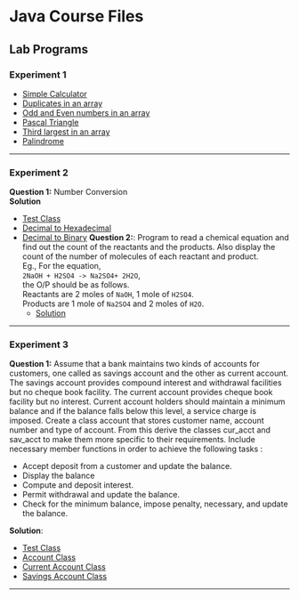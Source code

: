 # Java Course Files

## Lab Programs

### Experiment 1

- [Simple Calculator](./lab/Calculator.java)
- [Duplicates in an array](./lab/Duplicate.java)
- [Odd and Even numbers in an array](./lab/EvenOdd.java)
- [Pascal Triangle](./lab/Pascal.java)
- [Third largest in an array](./lab/ThirdLargest.java)
- [Palindrome](./lab/Palindrome.java)

---

### Experiment 2

**Question 1:** Number Conversion <br>
**Solution**

- [Test Class](./lab/NumberConversionTest)
- [Decimal to Hexadecimal](./lab/NumberConversion/Decimal2Hexa.java)
- [Decimal to Binary](./lab/NumberConversion/Decimal2Binary.java)
  **Question 2:**: Program to read a chemical equation and find out the
  count of the reactants and the products. Also display the count of the
  number of molecules of each reactant and product. <br>
  Eg., For the equation, <br> `2NaOH + H2SO4 -> Na2SO4+ 2H2O`, <br> the O/P
  should be as follows. <br>
  Reactants are 2 moles of `NaOH`, 1 mole of `H2SO4`. <br>
  Products are 1 mole of `Na2SO4` and 2 moles of `H2O`.
  - [Solution](./lab/ChemicalEquation.java)

---

### Experiment 3

**Question 1:** Assume that a bank maintains two kinds of accounts for customers, one
called as savings account and the other as current account. The savings
account provides compound interest and withdrawal facilities but no
cheque book facility. The current account provides cheque book facility but
no interest. Current account holders should maintain a minimum balance
and if the balance falls below this level, a service charge is imposed.
Create a class account that stores customer name, account number and type
of account. From this derive the classes cur_acct and sav_acct to make
them more specific to their requirements. Include necessary member
functions in order to achieve the following tasks :

- Accept deposit from a customer and update the balance.
- Display the balance
- Compute and deposit interest.
- Permit withdrawal and update the balance.
- Check for the minimum balance, impose penalty, necessary, and update the balance. <br>

**Solution**: <br>

- [Test Class](./lab/Account/AccountTest.java)
- [Account Class](./lab/Account/Account.java)
- [Current Account Class](./lab/Account/Cur_acct.java)
- [Savings Account Class](./lab/Account/Sav_acct.java)

---
